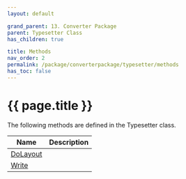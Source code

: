 ```yaml
---
layout: default

grand_parent: 13. Converter Package
parent: Typesetter Class
has_children: true

title: Methods
nav_order: 2
permalink: /package/converterpackage/typesetter/methods
has_toc: false
---
```

# {{ page.title }}

The following methods are defined in the Typesetter class.

|Name       |  Description |
|----------	|--------------|
|[DoLayout](/package/converterpackage/typesetter/methods/dolayout) | |
|[Write](/package/converterpackage/typesetter/methods/write) | |